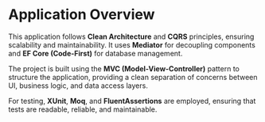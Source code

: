 # Application Overview

This application follows **Clean Architecture** and **CQRS** principles, ensuring scalability and maintainability. It uses **Mediator** for decoupling components and **EF Core (Code-First)** for database management.

The project is built using the **MVC (Model-View-Controller)** pattern to structure the application, providing a clean separation of concerns between UI, business logic, and data access layers.

For testing, **XUnit**, **Moq**, and **FluentAssertions** are employed, ensuring that tests are readable, reliable, and maintainable.
